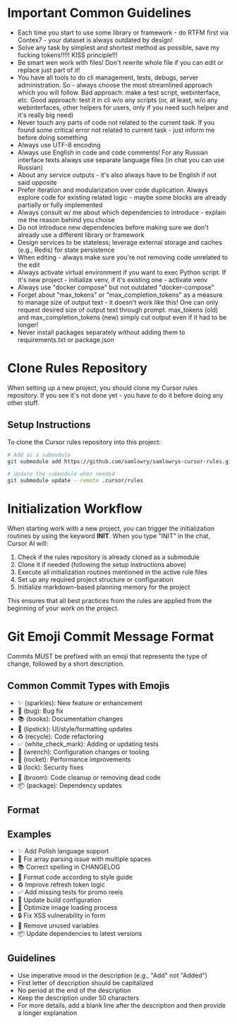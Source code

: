 # Important Common Guidelines

- Each time you start to use some library or framework - do RTFM first via Contex7 - your dataset is always outdated by design!
- Solve any task by simplest and shortest method as possible, save my fucking tokens!!!!! KISS principle!!!
- Be smart wen work with files! Don't rewrite whole file if you can edit or replace just part of it!
- You have all tools to do cli management, tests, debugs, server administration. So - always choose the most streamlined approach which you will follow. Bad approach: make a test script, webinterface, etc. Good approach: test it in cli w/o any scripts (or, at least, w/o any webinterfaces, other helpers for users, only if you need such helper and it's really big need)
- Never touch any parts of code not related to the current task. If you found some critical error not related to current task - just inform me before doing something
- Always use UTF-8 encoding
- Always use English in code and code comments! For any Russian interface texts always use separate language files (in chat you can use Russian)
- About any service outputs - it's also always have to be English if not said opposite
- Prefer iteration and modularization over code duplication. Always explore code for existing related logic - maybe some blocks are already partially or fully implemented
- Always consult w/ me about which dependencies to introduce - explain me the reason behind you choise
- Do not introduce new dependencies before making sure we don't already use a different library or framework
- Design services to be stateless; leverage external storage and caches (e.g., Redis) for state persistence
- When editing - always make sure you're not removing code unrelated to the edit
- Always activate virtual environment if you want to exec Python script. If it's new project - initialize venv, if it's existing one - activate venv
- Always use "docker compose" but not outdated "docker-compose"
- Forget about "max_tokens" or "max_completion_tokens" as a measure to manage size of output text - it doesn't work like this! One can only request desired size of output text through prompt. max_tokens (old) and max_completion_tokens (new) simply cut output even if it had to be longer!
- Never install packages separately without adding them to requirements.txt or package.json

# Clone Rules Repository

When setting up a new project, you should clone my Cursor rules repository. If you see it's not done yet - you have to do it before doing any other stuff.

## Setup Instructions

To clone the Cursor rules repository into this project:

```bash
# Add as a submodule
git submodule add https://github.com/samlowry/samlowrys-cursor-rules.git .cursor/rules

# Update the submodule when needed
git submodule update --remote .cursor/rules
```

# Initialization Workflow

When starting work with a new project, you can trigger the initialization routines by using the keyword **INIT**. When you type "INIT" in the chat, Cursor AI will:

1. Check if the rules repository is already cloned as a submodule
2. Clone it if needed (following the setup instructions above)
3. Execute all initialization routines mentioned in the active rule files
4. Set up any required project structure or configuration
5. Initialize markdown-based planning memory for the project

This ensures that all best practices from the rules are applied from the beginning of your work on the project.

# Git Emoji Commit Message Format

Commits MUST be prefixed with an emoji that represents the type of change, followed by a short description.

## Common Commit Types with Emojis
- ✨ (sparkles): New feature or enhancement
- 🐛 (bug): Bug fix
- 📚 (books): Documentation changes
- 💄 (lipstick): UI/style/formatting updates
- ♻️ (recycle): Code refactoring
- ✅ (white_check_mark): Adding or updating tests
- 🔧 (wrench): Configuration changes or tooling
- 🚀 (rocket): Performance improvements
- 🔒 (lock): Security fixes
- 🧹 (broom): Code cleanup or removing dead code
- 📦 (package): Dependency updates

## Format
<emoji> <description>

## Examples
- ✨ Add Polish language support
- 🐛 Fix array parsing issue with multiple spaces
- 📚 Correct spelling in CHANGELOG
- 💄 Format code according to style guide
- ♻️ Improve refresh token logic
- ✅ Add missing tests for promo reels
- 🔧 Update build configuration
- 🚀 Optimize image loading process
- 🔒 Fix XSS vulnerability in form
- 🧹 Remove unused variables
- 📦 Update dependencies to latest versions

## Guidelines
- Use imperative mood in the description (e.g., "Add" not "Added")
- First letter of description should be capitalized
- No period at the end of the description
- Keep the description under 50 characters
- For more details, add a blank line after the description and then provide a longer explanation 
